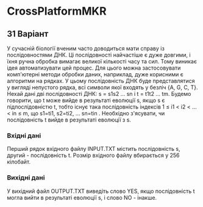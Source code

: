 # CrossPlatformMKR
## 31 Варіант
У сучасній біології вченим часто доводиться мати справу із послідовностями ДНК. Ці послідовності найчастіше є дуже довгими, і їхня ручна обробка вимагає великої кількості часу та сил. Тому виникає ідея автоматизувати цей процес.
Для цього можна застосовувати комп'ютерні методи обробки даних, наприклад, дуже корисними є алгоритми на рядках. У цьому послідовність ДНК буде представлятися у вигляді непустого рядка, всі символи якої входять у безліч {A, G, С, T}.
Нехай дані дві послідовності ДНК: s = s1s2 ... sn і t = t1t2 ... tm. Будемо говорити, що t може вийде в результаті еволюції s, якщо s є підпослідовністю t, тобто існує така послідовність індексів 1 ≤ i1 < i2 < … < in ≤ m, що s1=ti1, s2=ti2, … sn=tin . Необхідно з'ясувати, чи послідовність t вийде в результаті еволюції з s.
### Вхідні дані
Перший рядок вхідного файлу INPUT.TXT містить послідовність s, другий - послідовність t. Розмір вхідного файлу вбирається у 256 кілобайт.
### Вихідні дані
У вихідний файл OUTPUT.TXT виведіть слово YES, якщо послідовність t могла вийти в результаті еволюції s, і слово NO - інакше.
